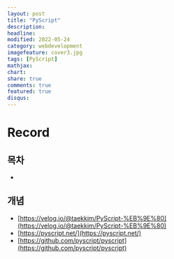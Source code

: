 ```yaml
---
layout: post
title: "PyScript"
description:
headline:
modified: 2022-05-24
category: webdevelopment
imagefeature: cover3.jpg
tags: [PyScript]
mathjax:
chart:
share: true
comments: true
featured: true
disqus:
---
```


# Record

## 목차

- [](#)

## 개념

- [https://velog.io/@taekkim/PyScript-%EB%9E%80](https://velog.io/@taekkim/PyScript-%EB%9E%80)
- [https://pyscript.net/](https://pyscript.net/)
- [https://github.com/pyscript/pyscript](https://github.com/pyscript/pyscript)
